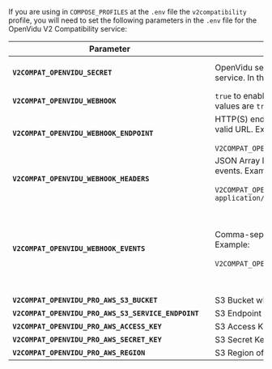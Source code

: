 If you are using in `COMPOSE_PROFILES` at the `.env` file the `v2compatibility` profile, you will need to set the following parameters in the `.env` file for the OpenVidu V2 Compatibility service:

| <div style="width:24em">Parameter</div> | Description | Default Value |
| --- | --- | --- |
| **`V2COMPAT_OPENVIDU_SECRET`** | OpenVidu secret used to authenticate the OpenVidu V2 Compatibility service. In the `.env` file, this value is defined with `LIVEKIT_API_SECRET`. | The value of `LIVEKIT_API_SECRET` in the `.env` file. |
| **`V2COMPAT_OPENVIDU_WEBHOOK`** | `true` to enable OpenVidu Webhook service. `false` otherwise. Valid values are `true` or `false`. | `false` |
| **`V2COMPAT_OPENVIDU_WEBHOOK_ENDPOINT`** | HTTP(S) endpoint to send OpenVidu V2 Webhook events. Must be a valid URL. Example: <br><br> `V2COMPAT_OPENVIDU_WEBHOOK_ENDPOINT=http://myserver.com/webhook` | - |
| **`V2COMPAT_OPENVIDU_WEBHOOK_HEADERS`** | JSON Array list of headers to send in the OpenVidu V2 Webhook events. Example: <br><br> `V2COMPAT_OPENVIDU_WEBHOOK_HEADERS=["Content-Type: application/json"]` | `[]` |
| **`V2COMPAT_OPENVIDU_WEBHOOK_EVENTS`** | Comma-separated list of OpenVidu V2 Webhook events to send. Example: <br><br> `V2COMPAT_OPENVIDU_WEBHOOK_EVENTS=sessionCreated,sessionDestroyed` | `sessionCreated`, `sessionDestroyed,` `participantJoined,` `participantLeft,` `webrtcConnectionCreated,` `webrtcConnectionDestroyed,` `recordingStatusChanged,` `signalSent` <br><br> _(All available events)_ |
| **`V2COMPAT_OPENVIDU_PRO_AWS_S3_BUCKET`** | S3 Bucket where to store recording files. | `openvidu` |
| **`V2COMPAT_OPENVIDU_PRO_AWS_S3_SERVICE_ENDPOINT`** | S3 Endpoint where to store recording files. | `http://localhost:9100` |
| **`V2COMPAT_OPENVIDU_PRO_AWS_ACCESS_KEY`** | S3 Access Key of the S3 Bucket where to store recording files. | - |
| **`V2COMPAT_OPENVIDU_PRO_AWS_SECRET_KEY`** | S3 Secret Key of the S3 Bucket where to store recording files. | - |
| **`V2COMPAT_OPENVIDU_PRO_AWS_REGION`** | S3 Region of the S3 Bucket where to store recording files. | `us-east-1` |
